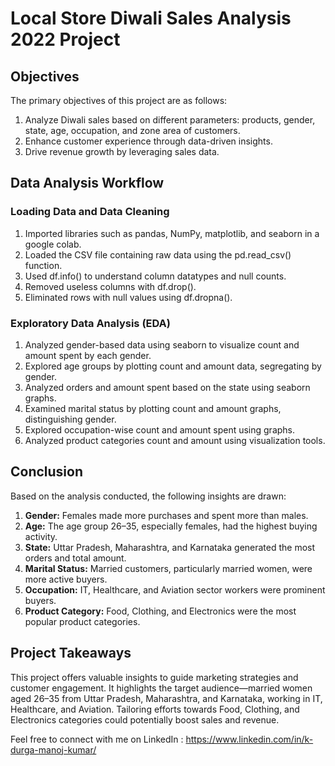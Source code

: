 # Local Store Diwali Sales Analysis 2022 Project

## Objectives
The primary objectives of this project are as follows:
1. Analyze Diwali sales based on different parameters: products, gender, state, age, occupation, and zone area of customers.
2. Enhance customer experience through data-driven insights.
3. Drive revenue growth by leveraging sales data.

## Data Analysis Workflow

### Loading Data and Data Cleaning
1. Imported libraries such as pandas, NumPy, matplotlib, and seaborn in a google colab.
2. Loaded the CSV file containing raw data using the pd.read_csv() function.
3. Used df.info() to understand column datatypes and null counts.
4. Removed useless columns with df.drop().
5. Eliminated rows with null values using df.dropna().

### Exploratory Data Analysis (EDA)
1. Analyzed gender-based data using seaborn to visualize count and amount spent by each gender.
2. Explored age groups by plotting count and amount data, segregating by gender.
3. Analyzed orders and amount spent based on the state using seaborn graphs.
4. Examined marital status by plotting count and amount graphs, distinguishing gender.
5. Explored occupation-wise count and amount spent using graphs.
6. Analyzed product categories count and amount using visualization tools.

## Conclusion
Based on the analysis conducted, the following insights are drawn:

1. **Gender:** Females made more purchases and spent more than males.
2. **Age:** The age group 26–35, especially females, had the highest buying activity.
3. **State:** Uttar Pradesh, Maharashtra, and Karnataka generated the most orders and total amount.
4. **Marital Status:** Married customers, particularly married women, were more active buyers.
5. **Occupation:** IT, Healthcare, and Aviation sector workers were prominent buyers.
6. **Product Category:** Food, Clothing, and Electronics were the most popular product categories.

## Project Takeaways
This project offers valuable insights to guide marketing strategies and customer engagement. It highlights the target audience—married women aged 26–35 from Uttar Pradesh, Maharashtra, and Karnataka, working in IT, Healthcare, and Aviation. Tailoring efforts towards Food, Clothing, and Electronics categories could potentially boost sales and revenue.

Feel free to connect with me on LinkedIn :  https://www.linkedin.com/in/k-durga-manoj-kumar/
